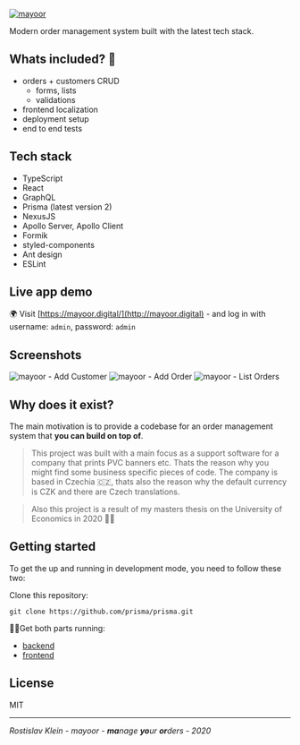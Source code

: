 [![mayoor](https://i.imgur.com/9vy73QH.jpg)](https://github.com/rostaklein/mayoor)

Modern order management system built with the latest tech stack.

## Whats included? 🚀

- orders + customers CRUD
  - forms, lists
  - validations
- frontend localization
- deployment setup
- end to end tests

## Tech stack

- TypeScript
- React
- GraphQL
- Prisma (latest version 2)
- NexusJS
- Apollo Server, Apollo Client
- Formik
- styled-components
- Ant design
- ESLint

## Live app demo

🌍 Visit [https://mayoor.digital/](http://mayoor.digital) - and log in with username: `admin`, password: `admin`

## Screenshots

![mayoor - Add Customer](https://i.imgur.com/BJvWzLG.png)
![mayoor - Add Order](https://i.imgur.com/0IJwvBX.png)
![mayoor - List Orders](https://i.imgur.com/MdJc9eE.png)

## Why does it exist?

The main motivation is to provide a codebase for an order management system that **you can build on top of**.

> This project was built with a main focus as a support software for a company that prints PVC banners etc. Thats the reason why you might find some business specific pieces of code. The company is based in Czechia 🇨🇿, thats also the reason why the default currency is CZK and there are Czech translations.

> Also this project is a result of my masters thesis on the University of Economics in 2020 👨‍🎓

## Getting started

To get the up and running in development mode, you need to follow these two:

Clone this repository:

`git clone https://github.com/prisma/prisma.git`

🏃‍♂️Get both parts running:

- [backend](./backend/README.md)
- [frontend](./frontend/README.md)

## License

MIT

---

_Rostislav Klein - mayoor - **ma**nage **yo**ur **or**ders - 2020_
